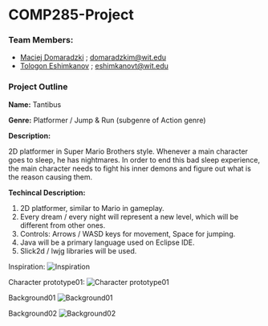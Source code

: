 COMP285-Project
===============

### Team Members: 
- [Maciej Domaradzki](https://github.com/maciula)   ;   domaradzkim@wit.edu  
- [Tologon Eshimkanov](https://github.com/Tologon)   ;   eshimkanovt@wit.edu

### Project Outline

**Name:** Tantibus

**Genre:** Platformer / Jump & Run (subgenre of Action genre)

**Description:**

2D platformer in Super Mario Brothers style. Whenever a main character goes to sleep, he has nightmares. In order to end this bad sleep experience, the main character needs to fight his inner demons and figure out what is the reason causing them.

**Techincal Description:**

1. 2D platformer, similar to Mario in gameplay.
2. Every dream / every night will represent a new level, which will be different from other ones.
3. Controls: Arrows / WASD keys for movement, Space for jumping.
4. Java will be a primary language used on Eclipse IDE.
5. Slick2d / lwjg libraries will be used.

Inspiration:
![](https://github.com/Tologon/COMP285-Project/blob/master/images/inspiration_mario.png "Inspiration")

Character prototype01:
![](https://github.com/Tologon/COMP285-Project/blob/master/images/character_prototype_01.jpg "Character prototype01")

Background01
![](https://github.com/Tologon/COMP285-Project/blob/master/images/background_01.jpg "Background01")

Background02
![](https://github.com/Tologon/COMP285-Project/blob/master/images/background_02.jpg "Background02")
